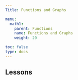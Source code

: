 ```yaml
---
Title: Functions and Graphs

menu:
  math1:
    parent: Functions
    name: Functions and Graphs
    weight: 20

toc: false
type: docs
---
```


## Lessons
